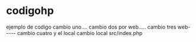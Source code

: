 # codigohp
ejemplo de codigo cambio uno.... cambio dos por web..... cambio tres web-----   cambio cuatro y el local cambio local src/index.php

